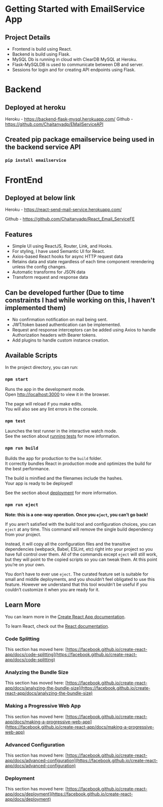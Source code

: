 # Getting Started with EmailService App

## Project Details

- Frontend is build using React.
- Backend is build using Flask.
- MySQL Db is running in cloud with ClearDB MySQL at Heroku.
- Flask-MySQLDB is used to communicate between DB and server.
- Sessions for login and for creating API endpoints using Flask.

# Backend

## Deployed at heroku 

Heroku - https://backend-flask-mysql.herokuapp.com/
Github - https://github.com/Chaitanyadp/EMailServiceAPI

## Created pip package emailservice being used in the backend service API

### `pip install emailservice`

# FrontEnd

## Deployed at below link

Heroku - https://react-send-mail-service.herokuapp.com/

Github - https://github.com/Chaitanyadp/React_Email_ServiceFE

## Features

- Simple UI using ReactJS, Router, Link, and Hooks.
- For styling, I have used Semantic UI for React.
- Axios-based React hooks for async HTTP request data
- Retains data and state regardless of each time component rerendering unless the config changes. 
- Automatic transforms for JSON data
- Transform request and response data

## Can be developed further (Due to time constraints I had while working on this, I haven't implemented them)

- No confirmation notification on mail being sent. 
- JWT/token based authentication can be implemented.
- Request and response interceptors can be added using Axios to handle Authorization headers with Bearer tokens.
- Add plugins to handle custom instance creation. 

## Available Scripts

In the project directory, you can run:

### `npm start`

Runs the app in the development mode.\
Open [http://localhost:3000](http://localhost:3000) to view it in the browser.

The page will reload if you make edits.\
You will also see any lint errors in the console.

### `npm test`

Launches the test runner in the interactive watch mode.\
See the section about [running tests](https://facebook.github.io/create-react-app/docs/running-tests) for more information.

### `npm run build`

Builds the app for production to the `build` folder.\
It correctly bundles React in production mode and optimizes the build for the best performance.

The build is minified and the filenames include the hashes.\
Your app is ready to be deployed!

See the section about [deployment](https://facebook.github.io/create-react-app/docs/deployment) for more information.

### `npm run eject`

**Note: this is a one-way operation. Once you `eject`, you can’t go back!**

If you aren’t satisfied with the build tool and configuration choices, you can `eject` at any time. This command will remove the single build dependency from your project.

Instead, it will copy all the configuration files and the transitive dependencies (webpack, Babel, ESLint, etc) right into your project so you have full control over them. All of the commands except `eject` will still work, but they will point to the copied scripts so you can tweak them. At this point you’re on your own.

You don’t have to ever use `eject`. The curated feature set is suitable for small and middle deployments, and you shouldn’t feel obligated to use this feature. However we understand that this tool wouldn’t be useful if you couldn’t customize it when you are ready for it.

## Learn More

You can learn more in the [Create React App documentation](https://facebook.github.io/create-react-app/docs/getting-started).

To learn React, check out the [React documentation](https://reactjs.org/).

### Code Splitting

This section has moved here: [https://facebook.github.io/create-react-app/docs/code-splitting](https://facebook.github.io/create-react-app/docs/code-splitting)

### Analyzing the Bundle Size

This section has moved here: [https://facebook.github.io/create-react-app/docs/analyzing-the-bundle-size](https://facebook.github.io/create-react-app/docs/analyzing-the-bundle-size)

### Making a Progressive Web App

This section has moved here: [https://facebook.github.io/create-react-app/docs/making-a-progressive-web-app](https://facebook.github.io/create-react-app/docs/making-a-progressive-web-app)

### Advanced Configuration

This section has moved here: [https://facebook.github.io/create-react-app/docs/advanced-configuration](https://facebook.github.io/create-react-app/docs/advanced-configuration)

### Deployment

This section has moved here: [https://facebook.github.io/create-react-app/docs/deployment](https://facebook.github.io/create-react-app/docs/deployment)
